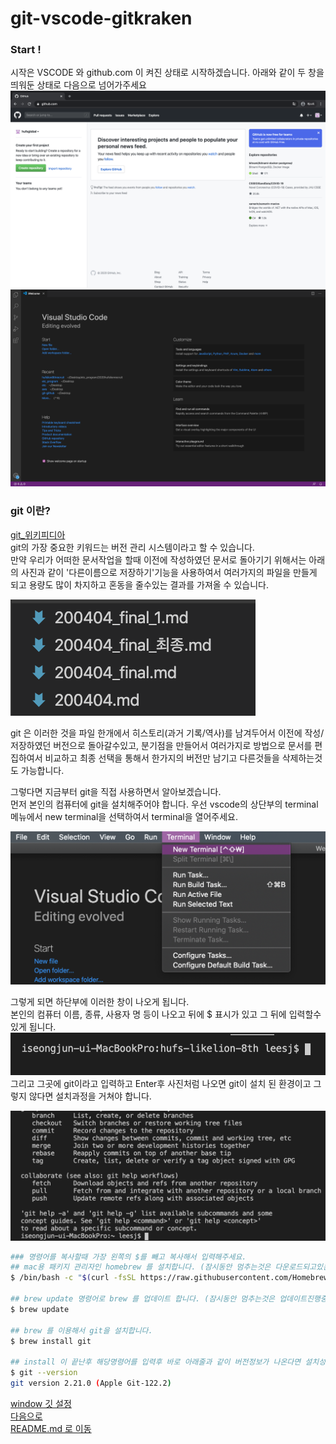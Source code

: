 git-vscode-gitkraken
=

### Start !

시작은 VSCODE 와 github.com 이 켜진 상태로 시작하겠습니다. 
아래와 같이 두 창을 띄워둔 상태로 다음으로 넘어가주세요
![github](github.png)
![vscode](vscode.png)

### git 이란?
[git_위키피디아](https://ko.wikipedia.org/wiki/%EA%B9%83_(%EC%86%8C%ED%94%84%ED%8A%B8%EC%9B%A8%EC%96%B4))  
git의 가장 중요한 키워드는 버전 관리 시스템이라고 할 수 있습니다.  
만약 우리가 어떠한 문서작업을 할때 이전에 작성하였던 문서로 돌아기기 위해서는 아래의 사진과 같이 '다른이름으로 저장하기'기능을 사용하여서 여러가지의 파일을 만들게 되고 용량도 많이 차지하고 혼동을 줄수있는 결과를 가져올 수 있습니다.  

![버전관리](version.png)  

git 은 이러한 것을 파일 한개에서 히스토리(과거 기록/역사)를 남겨두어서 이전에 작성/저장하였던 버전으로 돌아갈수있고, 분기점을 만들어서 여러가지로 방법으로 문서를 편집하여서 비교하고 최종 선택을 통해서 한가지의 버전만 남기고 다른것들을 삭제하는것도 가능합니다.  

그렇다면 지금부터 git을 직접 사용하면서 알아보겠습니다.  
먼저 본인의 컴퓨터에 git을 설치해주어야 합니다. 우선 vscode의 상단부의 terminal 메뉴에서 new terminal을 선택하여서 terminal을 열어주세요.  

![vscode_1](vscode_1.png)

그렇게 되면 하단부에 이러한 창이 나오게 됩니다.  
본인의 컴퓨터 이름, 종류, 사용자 명 등이 나오고 뒤에 $ 표시가 있고 그 뒤에 입력할수있게 됩니다.  
![vscode_1_1](vscode_1_1.png)  
그리고 그곳에 git이라고 입력하고 Enter후 사진처럼 나오면 git이 설치 된 환경이고 그렇지 않다면 설치과정을 거쳐야 합니다.  

![vscode_2](vscode_2.png)


``` bash
### 명령어를 복사할때 가장 왼쪽의 $를 빼고 복사해서 입력해주세요.
## mac용 패키지 관리자인 homebrew 를 설치합니다. (잠시동안 멈추는것은 다운로드되고있는것입니다.)
$ /bin/bash -c "$(curl -fsSL https://raw.githubusercontent.com/Homebrew/install/master/install.sh)"

## brew update 명령어로 brew 를 업데이트 합니다. (잠시동안 멈추는것은 업데이트진행중입니다.)
$ brew update 

## brew 를 이용해서 git을 설치합니다. 
$ brew install git

## install 이 끝난후 해당명령어를 입력후 바로 아래줄과 같이 버전정보가 나온다면 설치성공
$ git --version
git version 2.21.0 (Apple Git-122.2)
```
[window 깃 설정](../window.md)  
[다음으로](git-config.md)  
[README.md 로 이동](../README.md)
